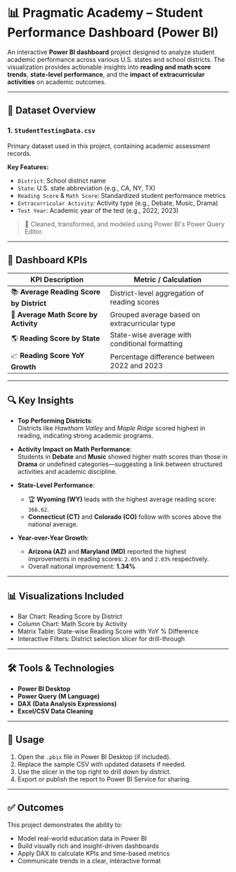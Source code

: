 # 📊 Pragmatic Academy – Student Performance Dashboard (Power BI)

An interactive **Power BI dashboard** project designed to analyze student academic performance across various U.S. states and school districts. The visualization provides actionable insights into **reading and math score trends**, **state-level performance**, and the **impact of extracurricular activities** on academic outcomes.

---

## 📁 Dataset Overview

### 1. `StudentTestingData.csv`
Primary dataset used in this project, containing academic assessment records.

**Key Features:**
- `District`: School district name
- `State`: U.S. state abbreviation (e.g., CA, NY, TX)
- `Reading Score` & `Math Score`: Standardized student performance metrics
- `Extracurricular Activity`: Activity type (e.g., Debate, Music, Drama)
- `Test Year`: Academic year of the test (e.g., 2022, 2023)

> 🔹 Cleaned, transformed, and modeled using Power BI's Power Query Editor.

---

## 📌 Dashboard KPIs

| KPI Description                                    | Metric / Calculation                                |
|----------------------------------------------------|-----------------------------------------------------|
| 📚 **Average Reading Score by District**           | District-level aggregation of reading scores        |
| 📐 **Average Math Score by Activity**              | Grouped average based on extracurricular type       |
| 🌎 **Reading Score by State**                      | State-wise average with conditional formatting      |
| 📈 **Reading Score YoY Growth**                    | Percentage difference between 2022 and 2023         |

---

## 🔍 Key Insights

- **Top Performing Districts**:  
  Districts like *Hawthorn Valley* and *Maple Ridge* scored highest in reading, indicating strong academic programs.

- **Activity Impact on Math Performance**:  
  Students in **Debate** and **Music** showed higher math scores than those in **Drama** or undefined categories—suggesting a link between structured activities and academic discipline.

- **State-Level Performance**:  
  - 🏆 **Wyoming (WY)** leads with the highest average reading score: `366.62`.
  - **Connecticut (CT)** and **Colorado (CO)** follow with scores above the national average.

- **Year-over-Year Growth**:  
  - **Arizona (AZ)** and **Maryland (MD)** reported the highest improvements in reading scores: `2.05%` and `2.03%` respectively.
  - Overall national improvement: **1.34%**

---

## 📊 Visualizations Included

- Bar Chart: Reading Score by District
- Column Chart: Math Score by Activity
- Matrix Table: State-wise Reading Score with YoY % Difference
- Interactive Filters: District selection slicer for drill-through

---

## 🛠️ Tools & Technologies

- **Power BI Desktop**
- **Power Query (M Language)**
- **DAX (Data Analysis Expressions)**
- **Excel/CSV Data Cleaning**

---

## 📌 Usage

1. Open the `.pbix` file in Power BI Desktop (if included).
2. Replace the sample CSV with updated datasets if needed.
3. Use the slicer in the top right to drill down by district.
4. Export or publish the report to Power BI Service for sharing.

---

## ✅ Outcomes

This project demonstrates the ability to:
- Model real-world education data in Power BI
- Build visually rich and insight-driven dashboards
- Apply DAX to calculate KPIs and time-based metrics
- Communicate trends in a clear, interactive format
